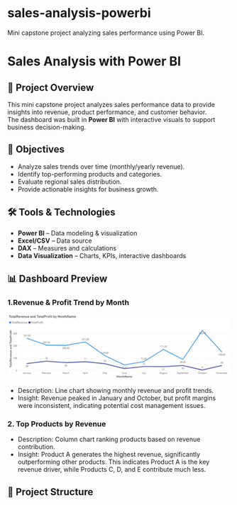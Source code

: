 # sales-analysis-powerbi
Mini capstone project analyzing sales performance using Power BI.
# Sales Analysis with Power BI

## 📌 Project Overview
This mini capstone project analyzes sales performance data to provide insights into revenue, product performance, and customer behavior.  
The dashboard was built in **Power BI** with interactive visuals to support business decision-making.

## 🎯 Objectives
- Analyze sales trends over time (monthly/yearly revenue).
- Identify top-performing products and categories.
- Evaluate regional sales distribution.
- Provide actionable insights for business growth.

## 🛠️ Tools & Technologies
- **Power BI** – Data modeling & visualization
- **Excel/CSV** – Data source
- **DAX** – Measures and calculations
- **Data Visualization** – Charts, KPIs, interactive dashboards

## 📊 Dashboard Preview

### 1.Revenue & Profit Trend by Month
![Revenue and Profit by Month](./images/Revenue&Profit_byMonth.jpg)
- Description: Line chart showing monthly revenue and profit trends.
- Insight: Revenue peaked in January and October, but profit margins were inconsistent, indicating potential cost management issues.

### 2. Top Products by Revenue

- Description: Column chart ranking products based on revenue contribution.
- Insight: Product A generates the highest revenue, significantly outperforming other products. This indicates Product A is the key revenue driver, while Products C, D, and E contribute much less.

## 📂 Project Structure
